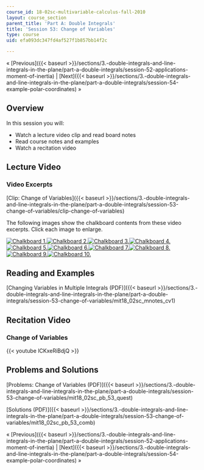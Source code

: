 ```yaml
---
course_id: 18-02sc-multivariable-calculus-fall-2010
layout: course_section
parent_title: 'Part A: Double Integrals'
title: 'Session 53: Change of Variables'
type: course
uid: efa093dc347fd4af527f1b857bb14f2c

---
```


« [Previous]({{< baseurl >}}/sections/3.-double-integrals-and-line-integrals-in-the-plane/part-a-double-integrals/session-52-applications-moment-of-inertia) | [Next]({{< baseurl >}}/sections/3.-double-integrals-and-line-integrals-in-the-plane/part-a-double-integrals/session-54-example-polar-coordinates) »

Overview
--------

In this session you will:

*   Watch a lecture video clip and read board notes
*   Read course notes and examples
*   Watch a recitation video

Lecture Video
-------------

### Video Excerpts

[Clip: Change of Variables]({{< baseurl >}}/sections/3.-double-integrals-and-line-integrals-in-the-plane/part-a-double-integrals/session-53-change-of-variables/clip-change-of-variables)

The following images show the chalkboard contents from these video excerpts. Click each image to enlarge.

[![Chalkboard 1.](/coursemedia/18-02sc-multivariable-calculus-fall-2010/d31c37a2bc0ae018e231c57c9f1cd261_MIT18_02SC_L18Brds_1a.png)](/coursemedia/18-02sc-multivariable-calculus-fall-2010/bb41a660c669f26a40b36088593d4905_MIT18_02SC_L18Brds_1.png "Open in a new window.")[![Chalkboard 2.](/coursemedia/18-02sc-multivariable-calculus-fall-2010/16f5b8b2920a1dae7c960b9bfc58640a_MIT18_02SC_L18Brds_2a.png)](/coursemedia/18-02sc-multivariable-calculus-fall-2010/e09ee44aaa3ecf6faea84f83dda1bbaf_MIT18_02SC_L18Brds_2.png "Open in a new window.")[![Chalkboard 3.](/coursemedia/18-02sc-multivariable-calculus-fall-2010/503fa0436fbe337c66d1fa56f8165dd9_MIT18_02SC_L18Brds_3a.png)](/coursemedia/18-02sc-multivariable-calculus-fall-2010/6a633ba6f613b697cde3976319dab248_MIT18_02SC_L18Brds_3.png "Open in a new window.")[![Chalkboard 4.](/coursemedia/18-02sc-multivariable-calculus-fall-2010/5b4ba831180406c2f28a94ce6b9ff1f9_MIT18_02SC_L18Brds_4a.png)](/coursemedia/18-02sc-multivariable-calculus-fall-2010/d0bae1612b494e7f7e9b1ba0784a1179_MIT18_02SC_L18Brds_4.png "Open in a new window.")  
[![Chalkboard 5.](/coursemedia/18-02sc-multivariable-calculus-fall-2010/84fb80ea9ee84d23b4a1ae1d9c059737_MIT18_02SC_L18Brds_5a.png)](/coursemedia/18-02sc-multivariable-calculus-fall-2010/3d44322762e1bfbb5972b4b87494adb7_MIT18_02SC_L18Brds_5.png "Open in a new window.")[![Chalkboard 6.](/coursemedia/18-02sc-multivariable-calculus-fall-2010/2274be93e0552fe3cae19630e7dab7bd_MIT18_02SC_L18Brds_6a.png)](/coursemedia/18-02sc-multivariable-calculus-fall-2010/54f6db537f2650ad302e014dfb5f31ff_MIT18_02SC_L18Brds_6.png "Open in a new window.")[![Chalkboard 7.](/coursemedia/18-02sc-multivariable-calculus-fall-2010/93250dc15a12162c2fbcb3a8f5a7e48c_MIT18_02SC_L18Brds_7a.png)](/coursemedia/18-02sc-multivariable-calculus-fall-2010/44027c15aa945f4a6612be1289b0ff1d_MIT18_02SC_L18Brds_7.png "Open in a new window.")[![Chalkboard 8.](/coursemedia/18-02sc-multivariable-calculus-fall-2010/c27b9f57370dc257e6ad2af38c3733f8_MIT18_02SC_L18Brds_8a.png)](/coursemedia/18-02sc-multivariable-calculus-fall-2010/feac1d956bc064064846002e966d03bf_MIT18_02SC_L18Brds_8.png "Open in a new window.")  
[![Chalkboard 9.](/coursemedia/18-02sc-multivariable-calculus-fall-2010/e63062adfa129bae2607e9163b71e24c_MIT18_02SC_L18Brds_9a.png)](/coursemedia/18-02sc-multivariable-calculus-fall-2010/c5138b2fa3ef7cde3ddfca72a1ab6de5_MIT18_02SC_L18Brds_9.png "Open in a new window.")[![Chalkboard 10.](/coursemedia/18-02sc-multivariable-calculus-fall-2010/7dfd2c42ff965b9d94dbcbd3e5cdd411_MIT18_02SC_L18Brds_10a.png)](/coursemedia/18-02sc-multivariable-calculus-fall-2010/26ef550da8e6d8bfdd7e2507db8e15a2_MIT18_02SC_L18Brds_10.png "Open in a new window.")

Reading and Examples
--------------------

[Changing Variables in Multiple Integrals (PDF)]({{< baseurl >}}/sections/3.-double-integrals-and-line-integrals-in-the-plane/part-a-double-integrals/session-53-change-of-variables/mit18_02sc_mnotes_cv1)

Recitation Video
----------------

### Change of Variables

{{< youtube lCKxeRiBdjQ >}}

Problems and Solutions
----------------------

[Problems: Change of Variables (PDF)]({{< baseurl >}}/sections/3.-double-integrals-and-line-integrals-in-the-plane/part-a-double-integrals/session-53-change-of-variables/mit18_02sc_pb_53_quest)

[Solutions (PDF)]({{< baseurl >}}/sections/3.-double-integrals-and-line-integrals-in-the-plane/part-a-double-integrals/session-53-change-of-variables/mit18_02sc_pb_53_comb)

« [Previous]({{< baseurl >}}/sections/3.-double-integrals-and-line-integrals-in-the-plane/part-a-double-integrals/session-52-applications-moment-of-inertia) | [Next]({{< baseurl >}}/sections/3.-double-integrals-and-line-integrals-in-the-plane/part-a-double-integrals/session-54-example-polar-coordinates) »